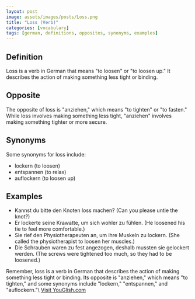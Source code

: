 ```yaml
---
layout: post
image: assets/images/posts/Loss.png
title: "Loss (Verb)"
categories: [vocabulary]
tags: [german, definitions, opposites, synonyms, examples]
---
```


## Definition
Loss is a verb in German that means "to loosen" or "to loosen up." It describes the action of making something less tight or binding. 

## Opposite
The opposite of loss is "anziehen," which means "to tighten" or "to fasten." While loss involves making something less tight, "anziehen" involves making something tighter or more secure.

## Synonyms
Some synonyms for loss include:
- lockern (to loosen)
- entspannen (to relax)
- auflockern (to loosen up)

## Examples
- Kannst du bitte den Knoten loss machen? (Can you please untie the knot?)
- Er lockerte seine Krawatte, um sich wohler zu fühlen. (He loosened his tie to feel more comfortable.)
- Sie rief den Physiotherapeuten an, um ihre Muskeln zu lockern. (She called the physiotherapist to loosen her muscles.)
- Die Schrauben waren zu fest angezogen, deshalb mussten sie gelockert werden. (The screws were tightened too much, so they had to be loosened.)

Remember, loss is a verb in German that describes the action of making something less tight or binding. Its opposite is "anziehen," which means "to tighten," and some synonyms include "lockern," "entspannen," and "auflockern."\ <a id="yg-widget-0" class="youglish-widget" data-query="Loss" data-lang="german" data-components="8412" data-auto-start="0" data-bkg-color="theme_light" data-title="How%20to%20pronounce%20Loss%20in%20German"  rel="nofollow" href="https://youglish.com">Visit YouGlish.com</a><script async src="https://youglish.com/public/emb/widget.js" charset="utf-8"></script>